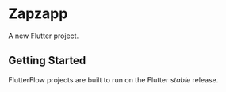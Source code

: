 # Zapzapp

A new Flutter project.

## Getting Started

FlutterFlow projects are built to run on the Flutter _stable_ release.
